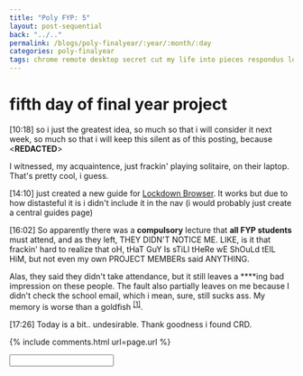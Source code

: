 ```yaml
---
title: "Poly FYP: 5"
layout: post-sequential
back: "../.."
permalink: /blogs/poly-finalyear/:year/:month/:day
categories: poly-finalyear
tags: chrome remote desktop secret cut my life into pieces respondus lockdown browser
---
```

# fifth day of final year project

<span class="timestamp">[10:18]</span> so i just the greatest idea, so much so that i will consider it next week, so much so that i will keep this silent as of this posting, because <span class='disable-selection' ondblclick="this.innerHTML='i wonder, i really wondered, if they have ever considered us to use <a href=\'https://remotedesktop.google.com/\' target=\'_blank\'>Chrome Remote Desktop</a>. I think the fact that they even allow it to run in the work laptop, is for those who have COVID or something. i think that\'s what Ellyiana did on Tuesday, though unfortunately for her, there was a spot check that day.'">&lt;<b>REDACTED</b>&gt;</span>

I witnessed, my acquaintence, just frackin' playing solitaire, on their laptop. That's pretty cool, i guess.

<span class="timestamp">[14:10]</span> just created a new guide for [Lockdown Browser](/guides/respondus-lockdown-browser). It works but due to how distasteful it is i didn't include it in the nav (i would probably just create a central guides page)

<span class="timestamp">[16:02]</span> So apparently there was a **compulsory** lecture that **all FYP students** must attend, and as they left, THEY DIDN'T NOTICE ME. LIKE, is it that frackin' hard to realize that oH, tHaT GuY Is sTiLl tHeRe wE ShOuLd tElL HiM, but not even my own PROJECT MEMBERs said ANYTHING. 

Alas, they said they didn't take attendance, but it still leaves a <span class='disable-selection' ondblclick="this.innerHTML='fuck'">****</span>ing bad impression on these people. The fault also partially leaves on me because I didn't check the school email, which i mean, sure, still sucks ass. My memory is worse than a goldfish <sup><a href="#1">[1]</a></sup>.

<span class="timestamp">[17:26]</span> Today is a bit.. undesirable. Thank goodness i found CRD.

<!--

<span class='disable-selection' ondblclick="this.innerHTML=''">&lt;<b>REDACTED</b>&gt;</span>
<span class='disable-selection' ondblclick="this.innerHTML=''">****</span>

-->
{% include comments.html url=page.url %}

<input id="password-input" type="password" class="text-secret" onkeyup="unlock()" autocomplete="off">

<span class="disable-selection" id="truth" style="display:none;"><sup id="1">[1]</sup> idk if this how life works, is God guilt-tripping you in every turn? like what on earth is up with that? It just makes it feel like life is not worth living for.</span>
